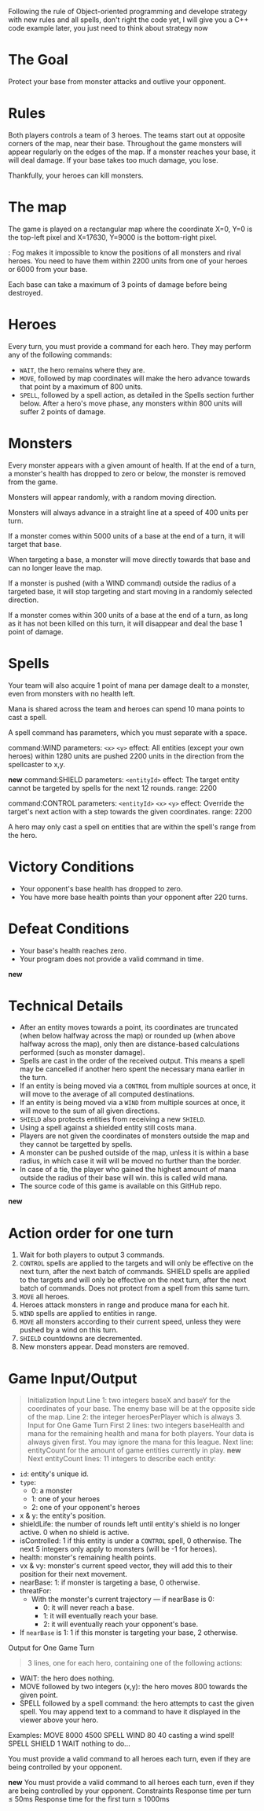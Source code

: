 Following the rule of Object-oriented programming and develope strategy with new rules and all spells, don't right the code yet, I will give you a C++ code example later, you just need to think about strategy now

# The Goal

Protect your base from monster attacks and outlive your opponent.

# Rules

Both players controls a team of 3 heroes. The teams start out at opposite corners of the map, near their base. Throughout the game monsters will appear regularly on the edges of the map. If a monster reaches your base, it will deal damage. If your base takes too much damage, you lose.

Thankfully, your heroes can kill monsters.

# The map

The game is played on a rectangular map where the coordinate X=0, Y=0 is the top-left pixel and X=17630, Y=9000 is the bottom-right pixel.

: Fog makes it impossible to know the positions of all monsters and rival heroes. You need to have them within 2200 units from one of your heroes or 6000 from your base.

Each base can take a maximum of 3 points of damage before being destroyed.

# Heroes

Every turn, you must provide a command for each hero. They may perform any of the following commands:

* `WAIT`, the hero remains where they are.
* `MOVE`, followed by map coordinates will make the hero advance towards that point by a maximum of 800 units.
* `SPELL`, followed by a spell action, as detailed in the Spells section further below.
  After a hero's move phase, any monsters within 800 units will suffer 2 points of damage.

# Monsters

Every monster appears with a given amount of health. If at the end of a turn, a monster's health has dropped to zero or below, the monster is removed from the game.

Monsters will appear randomly, with a random moving direction.

Monsters will always advance in a straight line at a speed of 400 units per turn.

If a monster comes within 5000 units of a base at the end of a turn, it will target that base.

When targeting a base, a monster will move directly towards that base and can no longer leave the map.

 If a monster is pushed (with a WIND command) outside the radius of a targeted base, it will stop targeting and start moving in a randomly selected direction.

If a monster comes within 300 units of a base at the end of a turn, as long as it has not been killed on this turn, it will disappear and deal the base 1 point of damage.

# Spells

Your team will also acquire 1 point of mana per damage dealt to a monster, even from monsters with no health left.

Mana is shared across the team and heroes can spend 10 mana points to cast a spell.

A spell command has parameters, which you must separate with a space.

command:WIND
parameters:	`<x>` `<y>`
effect: All entities (except your own heroes) within 1280 units are pushed 2200 units in the direction from the spellcaster to x,y.

**new**
command:SHIELD
parameters:	`<entityId>`
effect: The target entity cannot be targeted by spells for the next 12 rounds.
range: 2200

command:CONTROL
parameters:	`<entityId>` `<x>` `<y>`
effect: Override the target's next action with a step towards the given coordinates.
range: 2200

A hero may only cast a spell on entities that are within the spell's range from the hero.

# Victory Conditions

* Your opponent's base health has dropped to zero.
* You have more base health points than your opponent after 220 turns.

# Defeat Conditions

* Your base's health reaches zero.
* Your program does not provide a valid command in time.

**new**

# Technical Details

* After an entity moves towards a point, its coordinates are truncated (when below halfway across the map) or rounded up (when above halfway across the map), only then are distance-based calculations performed (such as monster damage).
* Spells are cast in the order of the received output. This means a spell may be cancelled if another hero spent the necessary mana earlier in the turn.
* If an entity is being moved via a `CONTROL` from multiple sources at once, it will move to the average of all computed destinations.
* If an entity is being moved via a `WIND` from multiple sources at once, it will move to the sum of all given directions.
* `SHIELD` also protects entities from receiving a new `SHIELD`.
* Using a spell against a shielded entity still costs mana.
* Players are not given the coordinates of monsters outside the map and they cannot be targetted by spells.
* A monster can be pushed outside of the map, unless it is within a base radius, in which case it will will be moved no further than the border.
* In case of a tie, the player who gained the highest amount of mana outside the radius of their base will win. this is called wild mana.
* The source code of this game is available on this GitHub repo.

**new**

# Action order for one turn

1. Wait for both players to output 3 commands.
2. `CONTROL` spells are applied to the targets and will only be effective on the next turn, after the next batch of commands.
   SHIELD spells are applied to the targets and will only be effective on the next turn, after the next batch of commands. Does not protect from a spell from this same turn.
3. `MOVE` all heroes.
4. Heroes attack monsters in range and produce mana for each hit.
5. `WIND` spells are applied to entities in range.
6. `MOVE` all monsters according to their current speed, unless they were pushed by a wind on this turn.
7. `SHIELD` countdowns are decremented.
8. New monsters appear. Dead monsters are removed.

# Game Input/Output

> Initialization Input
> Line 1: two integers baseX and baseY for the coordinates of your base. The enemy base will be at the opposite side of the map.
> Line 2: the integer heroesPerPlayer which is always 3.
> Input for One Game Turn
> First 2 lines: two integers baseHealth and mana for the remaining health and mana for both players. Your data is always given first. You may ignore the mana for this league.
> Next line: entityCount for the amount of game entities currently in play.
> **new**
> Next entityCount lines: 11 integers to describe each entity:

* `id`: entity's unique id.
* `type`:
  * 0: a monster
  * 1: one of your heroes
  * 2: one of your opponent's heroes
* x & y: the entity's position.
* shieldLife: the number of rounds left until entity's shield is no longer active. 0 when no shield is active.
* isControlled: 1 if this entity is under a `CONTROL` spell, 0 otherwise.
  The next 5 integers only apply to monsters (will be -1 for heroes).
* health: monster's remaining health points.
* vx & vy: monster's current speed vector, they will add this to their position for their next movement.
* nearBase: 1: if monster is targeting a base, 0 otherwise.
* threatFor:
  * With the monster's current trajectory — if nearBase is 0:
    * 0: it will never reach a base.
    * 1: it will eventually reach your base.
    * 2: it will eventually reach your opponent's base.
* If `nearBase` is 1: 1 if this monster is targeting your base, 2 otherwise.

Output for One Game Turn

> 3 lines, one for each hero, containing one of the following actions:

* WAIT: the hero does nothing.
* MOVE followed by two integers (x,y): the hero moves 800 towards the given point.
* SPELL followed by a spell command: the hero attempts to cast the given spell.
  You may append text to a command to have it displayed in the viewer above your hero.

Examples:
MOVE 8000 4500
SPELL WIND 80 40 casting a wind spell!
SPELL SHIELD 1
WAIT nothing to do...

You must provide a valid command to all heroes each turn, even if they are being controlled by your opponent.


**new**
You must provide a valid command to all heroes each turn, even if they are being controlled by your opponent.
Constraints
Response time per turn ≤ 50ms
Response time for the first turn ≤ 1000ms


